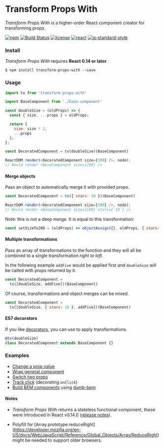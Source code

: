 # Transform Props With

*Transform Props With* is a higher-order React component creator for transforming props.

[![npm](https://img.shields.io/npm/v/transform-props-with.svg?style=flat-square)](https://www.npmjs.com/package/transform-props-with)
[![Build Status](https://img.shields.io/badge/build-passed-brightgreen.svg?style=flat-square)](https://semaphoreci.com/robinpokorny/transform-props-with)
[![license](https://img.shields.io/npm/l/transform-props-with.svg?style=flat-square)](https://github.com/robinpokorny/transform-props-with/blob/master/LICENSE)
[![react](https://img.shields.io/badge/react->%3D%200.14-brightgreen.svg?style=flat-square)](https://facebook.github.io/react/blog/2015/10/07/react-v0.14.html)
[![js-standard-style](https://img.shields.io/badge/code%20style-standard-lightgrey.svg?style=flat-square)](http://standardjs.com/)


### Install

*Transform Props With* requires **React 0.14 or later**.

```shell
$ npm install transform-props-with --save
```

### Usage

```js
import tx from 'transform-props-with'

import BaseComponent from './base-component'

const doubleSize = (oldProps) => {
  const { size, ...props } = oldProps;

  return {
    size: size * 2,
    ...props
  };
};

const DecoratedComponent = tx(doubleSize)(BaseComponent)

ReactDOM.render(<DecoratedComponent size={100} />, node);
// Would render <BaseComponent size={200} />
```

#### Merge objects

Pass an object to automatically merge it with provided props.

```js
const DecoratedComponent = tx({ stars: 10 })(BaseComponent)

ReactDOM.render(<DecoratedComponent size={100} />, node);
// Would render <BaseComponent size={100} stars={ 10 } />

```

Note: this is *not* a deep merge. It is equal to this transformation:

```js
const setSizeTo200 = (oldProps) => objectAssign({}, oldProps, { stars: 10 })
```

#### Multiple transformations

Pass an array of transformations to the function and they will all be combined
to a single transformation *right to left*.

In the following example `addFive` would be applied first and `doubleSize`
will be called with props returned by it.

```js
const DecoratedComponent =
  tx([doubleSize, addFive])(BaseComponent)
```

Of course, transformations and object merges can be mixed.

```js
const DecoratedComponent =
  tx([doubleSize, { stars: 10 }, addFive])(BaseComponent)
```

#### ES7 decorators

If you like [decorators](https://github.com/wycats/javascript-decorators),
you can use to apply transformations.

```js
@tx(doubleSize)
class DecoratedComponent extends BaseComponent {}
```

### Examples

* [Change a prop value](examples/double-size.js)
* [Wrap general component](examples/wrap-general-component.js)
* [Switch two props](examples/switch-foo-bar.js)
* [Track click](examples/track-click.js) (decorating `onClick`)
* [Build BEM components](https://github.com/agudulin/dumb-bem#usage) using [dumb-bem](https://www.npmjs.com/package/dumb-bem)

#### Notes

* *Transform Props With* returns a stateless functional component, these were introduced in
React v0.14.0 ([release notes](https://facebook.github.io/react/blog/2015/10/07/react-v0.14.html)).

* Polyfill for
[Array.prototype.reduceRight] (https://developer.mozilla.org/en-US/docs/Web/JavaScript/Reference/Global_Objects/Array/ReduceRight)
might be needed to support older browsers.
